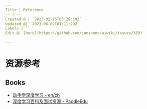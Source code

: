 ```yaml
---
Title | Reference
-- | --
Created @ | `2023-02-15T03:28:19Z`
Updated @| `2023-06-02T01:11:29Z`
Labels | ``
Edit @| [here](https://github.com/junxnone/aiwiki/issues/380)

---
```

# 资源参考


## Books

- [动手学深度学习 - en/zh](https://d2l.ai/index.html)
- [深度学习百科及面试资源 - PaddleEdu](https://paddlepedia.readthedocs.io/en/latest/index.html)
